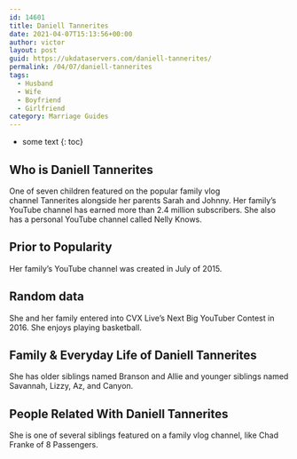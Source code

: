 ```yaml
---
id: 14601
title: Daniell Tannerites
date: 2021-04-07T15:13:56+00:00
author: victor
layout: post
guid: https://ukdataservers.com/daniell-tannerites/
permalink: /04/07/daniell-tannerites
tags:
  - Husband
  - Wife
  - Boyfriend
  - Girlfriend
category: Marriage Guides
---
```


* some text
{: toc}


## Who is Daniell Tannerites



One of seven children featured on the popular family vlog channel Tannerites alongside her parents Sarah and Johnny. Her family&#8217;s YouTube channel has earned more than 2.4 million subscribers. She also has a personal YouTube channel called Nelly Knows.

                
                
                
## Prior to Popularity



Her family&#8217;s YouTube channel was created in July of 2015. 

                
                
                
## Random data



She and her family entered into CVX Live&#8217;s Next Big YouTuber Contest in 2016. She enjoys playing basketball. 

                
                
                
## Family & Everyday Life of Daniell Tannerites



She has older siblings named Branson and Allie and younger siblings named Savannah, Lizzy, Az, and Canyon. 

                
                
                
## People Related With Daniell Tannerites



She is one of several siblings featured on a family vlog channel, like Chad Franke of 8 Passengers. 

                
              
            
          
          
          